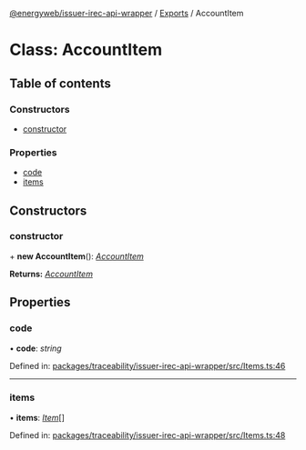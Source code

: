 [@energyweb/issuer-irec-api-wrapper](../README.md) / [Exports](../modules.md) / AccountItem

# Class: AccountItem

## Table of contents

### Constructors

-   [constructor](accountitem.md#constructor)

### Properties

-   [code](accountitem.md#code)
-   [items](accountitem.md#items)

## Constructors

### constructor

\+ **new AccountItem**(): [_AccountItem_](accountitem.md)

**Returns:** [_AccountItem_](accountitem.md)

## Properties

### code

• **code**: _string_

Defined in: [packages/traceability/issuer-irec-api-wrapper/src/Items.ts:46](https://github.com/energywebfoundation/origin/blob/1ec4bda2/packages/traceability/issuer-irec-api-wrapper/src/Items.ts#L46)

---

### items

• **items**: [_Item_](item.md)[]

Defined in: [packages/traceability/issuer-irec-api-wrapper/src/Items.ts:48](https://github.com/energywebfoundation/origin/blob/1ec4bda2/packages/traceability/issuer-irec-api-wrapper/src/Items.ts#L48)
